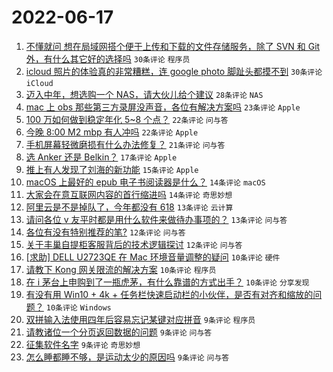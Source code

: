 # 2022-06-17

1. [不懂就问 想在局域网搭个便于上传和下载的文件存储服务，除了 SVN 和 Git 外，有什么其它好的选择吗](https://www.v2ex.com/t/860206) `30条评论` `程序员`
1. [icloud 照片的体验真的非常糟糕，连 google photo 脚趾头都摸不到](https://www.v2ex.com/t/860191) `30条评论` `iCloud`
1. [迈入中年，想选购一个 NAS，请大伙儿给个建议](https://www.v2ex.com/t/860224) `28条评论` `NAS`
1. [mac 上 obs 那些第三方录屏没声音，各位有解决方案吗](https://www.v2ex.com/t/860208) `23条评论` `Apple`
1. [100 万如何做到稳定年化 5~8 个点？](https://www.v2ex.com/t/860226) `22条评论` `问与答`
1. [今晚 8:00 M2 mbp 有人冲吗](https://www.v2ex.com/t/860213) `22条评论` `Apple`
1. [手机屏幕轻微磨损有什么办法修复？](https://www.v2ex.com/t/860180) `21条评论` `问与答`
1. [选 Anker 还是 Belkin？](https://www.v2ex.com/t/860211) `17条评论` `Apple`
1. [推上有人发现了刘海的新功能](https://www.v2ex.com/t/860210) `15条评论` `Apple`
1. [macOS 上最好的 epub 电子书阅读器是什么？](https://www.v2ex.com/t/860241) `14条评论` `macOS`
1. [大家会在意互联网内容的首行缩进吗](https://www.v2ex.com/t/860239) `14条评论` `奇思妙想`
1. [阿里云是不是掉队了，今年都没有 618](https://www.v2ex.com/t/860203) `13条评论` `云计算`
1. [请问各位 v 友平时都是用什么软件来做待办事项的？](https://www.v2ex.com/t/860194) `13条评论` `问与答`
1. [各位有没有特别推荐的笔?](https://www.v2ex.com/t/860234) `12条评论` `问与答`
1. [关于丰巢自提柜客服背后的技术逻辑探讨](https://www.v2ex.com/t/860228) `12条评论` `问与答`
1. [[求助] DELL U2723QE 在 Mac 环境音量调整的疑问](https://www.v2ex.com/t/860238) `10条评论` `硬件`
1. [请教下 Kong 网关限流的解决方案](https://www.v2ex.com/t/860219) `10条评论` `程序员`
1. [在 i 茅台上申购到了一瓶虎茅，有什么靠谱的方式出手？](https://www.v2ex.com/t/860217) `10条评论` `分享发现`
1. [有没有用 Win10 + 4k + 任务栏快速启动栏的小伙伴，是否有对齐和缩放的问题？](https://www.v2ex.com/t/860215) `10条评论` `Windows`
1. [双拼输入法使用四年后容易忘记某键对应拼音](https://www.v2ex.com/t/860256) `9条评论` `程序员`
1. [请教诸位一个分页返回数据的问题](https://www.v2ex.com/t/860205) `9条评论` `问与答`
1. [征集软件名字](https://www.v2ex.com/t/860187) `9条评论` `奇思妙想`
1. [怎么睡都睡不够，是运动太少的原因吗](https://www.v2ex.com/t/860183) `9条评论` `问与答`
